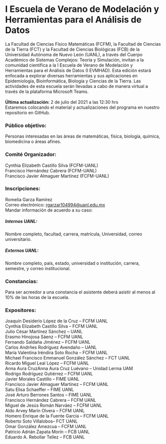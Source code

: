 # I Escuela de Verano de Modelación y Herramientas para el Análisis de Datos
La Facultad de Ciencias Físico Matemáticas (FCFM), la Facultad de Ciencias de la Tierra (FCT) y la Facultad de Ciencias Biológicas (FCB) de la Universidad Autónoma de Nuevo León (UANL), a través del Cuerpo Académico de Sistemas Complejos: Teoría y Simulación, invitan a la comunidad científica a la I Escuela de Verano de Modelación y Herramientas para el Análisis de Datos (I EVMHAD). Esta edición estará enfocada a explorar diversas herramientas y sus aplicaciones en Epidemiología, Bioinformática, Biología y Ciencias de la Tierra. Las actividades de esta escuela serán llevadas a cabo de manera virtual a través de la plataforma Microsoft Teams.<br />
<br />
**Última actualización:** 2 de julio del 2021 a las 12:30 hrs<br />
Estaremos colocando el material y actualizaciones del programa en nuestro repositorio en GitHub.

### Público objetivo:
Personas interesadas en las áreas de matemáticas, física, biología, química, biomedicina o áreas afines.

### Comité Organizador:
Cynthia Elizabeth Castillo Silva (FCFM-UANL)<br />
Francisco Hernández Cabrera (FCFM-UANL)<br />
Francisco Javier Almaguer Martínez (FCFM-UANL)<br />

### Inscripciones:
Romelia Garza Ramírez<br />
Correo electrónico: rgarzar104994@uanl.edu.mx<br />
Mandar información de acuerdo a su caso:
##### Internos UANL:
Nombre completo, facultad, carrera, matrícula, Universidad, correo universitario.
##### Externos UANL:
Nombre completo, país, estado, universidad o institución, carrera, semestre, y correo institucional.

### Constancias:
Para ser acreedor a una constancia el asistente deberá asistir al menos al 10% de las horas de la escuela.


### Expositores:
Joaquín Desiderio López de la Cruz – FCFM UANL<br />
Cynthia Elizabeth Castillo Silva – FCFM UANL<br />
Julio César Martínez Sánchez – UANL<br />
Erasmo Hinojosa Sáenz – FCFM UANL<br />
Fernando Saldaña Jiménez – FCFM UANL<br />
Carlos Andrñes Rodríguez Avendaño – UANL<br />
María Valentina Iréndira Soto Rocha – FCFM UANL<br />
Michael Francisco Emmanuel González Sánchez – FCT UANL<br />
Ricardo Miguel Leal López – FCFM UANL<br />
Anna Aura CruzAnna Aura Cruz Luévano – Unidad Lerma UAM<br />
Rodrigo Rodríguez Gutiérrez – FCFM UANL<br />
Javier Morales Castillo – FIME UANL<br />
Francisco Javier Almaguer Martínez – FCFM UANL<br />
Satu Elisa Schaeffer – FIME UANL<br />
José Arturo Berrones Santos – FIME UANL<br />
Francisco Hernández Cabrera – FCFM UANL<br />
Miguel de Jesús Román Narváez – FCFM UANL<br />
Aldo Arvey Marín Olvera – FCFM UANL<br />
Homero Enrique de la Fuente García – FCFM UANL<br />
Roberto Soto Villalobos– FCT UANL<br />
Omar González Amezcua – FCFM UANL<br />
Patricio Adrián Zapata Morín – FCB UANL<br />
Eduardo A. Rebollar Tellez – FCB UANL<br />
